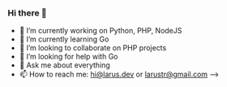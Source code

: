 ### Hi there 👋

- 🔭 I’m currently working on Python, PHP, NodeJS
- 🌱 I’m currently learning Go
- 👯 I’m looking to collaborate on PHP projects
- 🤔 I’m looking for help with Go
- 💬 Ask me about everything
- 📫 How to reach me: hi@larus.dev or larustr@gmail.com
-->
